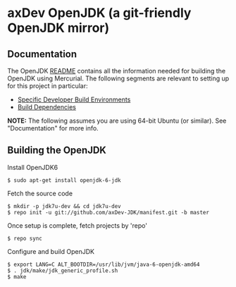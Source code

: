 axDev OpenJDK (a git-friendly OpenJDK mirror)
====================================

Documentation
----------------------------
The OpenJDK [README](http://hg.openjdk.java.net/jdk7u/jdk7u6/raw-file/tip/README-builds.html) contains all the information needed for building the OpenJDK using Mercurial.
The following segments are relevant to setting up for this project in particular:
- [Specific Developer Build Environments](http://hg.openjdk.java.net/jdk7u/jdk7u6/raw-file/tip/README-builds.html#SDBE)
- [Build Dependencies](http://hg.openjdk.java.net/jdk7u/jdk7u6/raw-file/tip/README-builds.html#dependencies)


**NOTE:**
The following assumes you are using 64-bit Ubuntu (or similar). See "Documentation" for more info.

Building the OpenJDK
----------------------------
Install OpenJDK6

    $ sudo apt-get install openjdk-6-jdk

Fetch the source code

    $ mkdir -p jdk7u-dev && cd jdk7u-dev
    $ repo init -u git://github.com/axDev-JDK/manifest.git -b master

Once setup is complete, fetch projects by 'repo'

    $ repo sync

Configure and build OpenJDK

    $ export LANG=C ALT_BOOTDIR=/usr/lib/jvm/java-6-openjdk-amd64
    $ . jdk/make/jdk_generic_profile.sh
    $ make


